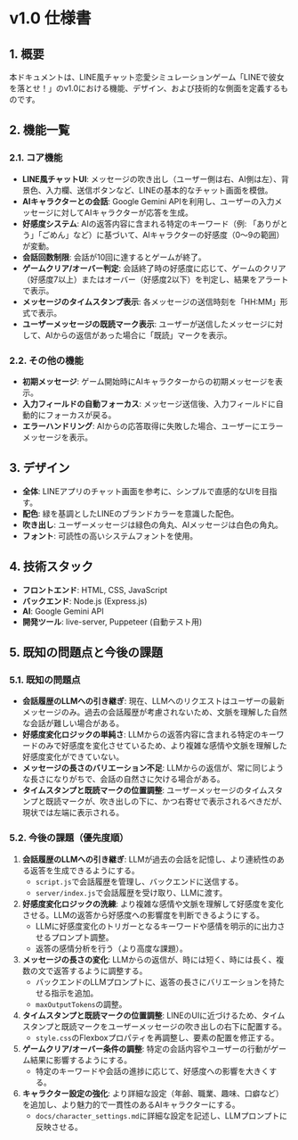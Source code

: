 # v1.0 仕様書

## 1. 概要

本ドキュメントは、LINE風チャット恋愛シミュレーションゲーム「LINEで彼女を落とせ！」のv1.0における機能、デザイン、および技術的な側面を定義するものです。

## 2. 機能一覧

### 2.1. コア機能

*   **LINE風チャットUI**: メッセージの吹き出し（ユーザー側は右、AI側は左）、背景色、入力欄、送信ボタンなど、LINEの基本的なチャット画面を模倣。
*   **AIキャラクターとの会話**: Google Gemini APIを利用し、ユーザーの入力メッセージに対してAIキャラクターが応答を生成。
*   **好感度システム**: AIの返答内容に含まれる特定のキーワード（例: 「ありがとう」「ごめん」など）に基づいて、AIキャラクターの好感度（0〜9の範囲）が変動。
*   **会話回数制限**: 会話が10回に達するとゲームが終了。
*   **ゲームクリア/オーバー判定**: 会話終了時の好感度に応じて、ゲームのクリア（好感度7以上）またはオーバー（好感度2以下）を判定し、結果をアラートで表示。
*   **メッセージのタイムスタンプ表示**: 各メッセージの送信時刻を「HH:MM」形式で表示。
*   **ユーザーメッセージの既読マーク表示**: ユーザーが送信したメッセージに対して、AIからの返信があった場合に「既読」マークを表示。

### 2.2. その他の機能

*   **初期メッセージ**: ゲーム開始時にAIキャラクターからの初期メッセージを表示。
*   **入力フィールドの自動フォーカス**: メッセージ送信後、入力フィールドに自動的にフォーカスが戻る。
*   **エラーハンドリング**: AIからの応答取得に失敗した場合、ユーザーにエラーメッセージを表示。

## 3. デザイン

*   **全体**: LINEアプリのチャット画面を参考に、シンプルで直感的なUIを目指す。
*   **配色**: 緑を基調としたLINEのブランドカラーを意識した配色。
*   **吹き出し**: ユーザーメッセージは緑色の角丸、AIメッセージは白色の角丸。
*   **フォント**: 可読性の高いシステムフォントを使用。

## 4. 技術スタック

*   **フロントエンド**: HTML, CSS, JavaScript
*   **バックエンド**: Node.js (Express.js)
*   **AI**: Google Gemini API
*   **開発ツール**: live-server, Puppeteer (自動テスト用)

## 5. 既知の問題点と今後の課題

### 5.1. 既知の問題点

*   **会話履歴のLLMへの引き継ぎ**: 現在、LLMへのリクエストはユーザーの最新メッセージのみ。過去の会話履歴が考慮されないため、文脈を理解した自然な会話が難しい場合がある。
*   **好感度変化ロジックの単純さ**: LLMからの返答内容に含まれる特定のキーワードのみで好感度を変化させているため、より複雑な感情や文脈を理解した好感度変化ができていない。
*   **メッセージの長さのバリエーション不足**: LLMからの返信が、常に同じような長さになりがちで、会話の自然さに欠ける場合がある。
*   **タイムスタンプと既読マークの位置調整**: ユーザーメッセージのタイムスタンプと既読マークが、吹き出しの下に、かつ右寄せで表示されるべきだが、現状では左端に表示される。

### 5.2. 今後の課題（優先度順）

1.  **会話履歴のLLMへの引き継ぎ**: LLMが過去の会話を記憶し、より連続性のある返答を生成できるようにする。
    *   `script.js`で会話履歴を管理し、バックエンドに送信する。
    *   `server/index.js`で会話履歴を受け取り、LLMに渡す。
2.  **好感度変化ロジックの洗練**: より複雑な感情や文脈を理解して好感度を変化させる。LLMの返答から好感度への影響度を判断できるようにする。
    *   LLMに好感度変化のトリガーとなるキーワードや感情を明示的に出力させるプロンプト調整。
    *   返答の感情分析を行う（より高度な課題）。
3.  **メッセージの長さの変化**: LLMからの返信が、時には短く、時には長く、複数の文で返答するように調整する。
    *   バックエンドのLLMプロンプトに、返答の長さにバリエーションを持たせる指示を追加。
    *   `maxOutputTokens`の調整。
4.  **タイムスタンプと既読マークの位置調整**: LINEのUIに近づけるため、タイムスタンプと既読マークをユーザーメッセージの吹き出しの右下に配置する。
    *   `style.css`のFlexboxプロパティを再調整し、要素の配置を修正する。
5.  **ゲームクリア/オーバー条件の調整**: 特定の会話内容やユーザーの行動がゲーム結果に影響するようにする。
    *   特定のキーワードや会話の進捗に応じて、好感度への影響を大きくする。
6.  **キャラクター設定の強化**: より詳細な設定（年齢、職業、趣味、口癖など）を追加し、より魅力的で一貫性のあるAIキャラクターにする。
    *   `docs/character_settings.md`に詳細な設定を記述し、LLMプロンプトに反映させる。
